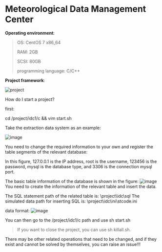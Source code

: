 # Meteorological Data Management Center

**Operating environment**:

> OS: CentOS 7 x86_64
> 
> RAM: 2GB
> 
> SCSI: 80GB
> 
> programming language: C/C++

**Project framework**:

![project](https://user-images.githubusercontent.com/88936287/225012442-0622ecbf-41f4-4a65-af28-c44b40aa1ae7.png)


How do I start a project?

first:


cd /project/idc1/c && vim start.sh

Take the extraction data system as an example:

![image](https://user-images.githubusercontent.com/88936287/225015823-48d7ba99-08b9-4261-8e11-b8e423910368.png)

You need to change the required information to your own and register the table segments of the relevant database:

In this figure, 127.0.0.1 is the IP address, root is the username, 123456 is the password, mysql is the database type, and 3306 is the connection mysql port.

The basic table information of the database is shown in the figure:
![image](https://user-images.githubusercontent.com/88936287/225017220-2db33bff-2f6e-4647-bcf3-8362d515c330.png)
You need to create the information of the relevant table and insert the data.

The SQL statement path of the related table is: \project\idc\sql
The simulated data path for inserting SQL is: \project\idc\ini\stcode.ini

data format:
![image](https://user-images.githubusercontent.com/88936287/225019165-8d8ff9b7-6d36-46c9-be04-2f4799852f84.png)

You can then go to the /project/idc1/c path and use sh start.sh

> If you want to close the project, you can use sh killall.sh.

There may be other related operations that need to be changed, and if they exist and cannot be solved by themselves, you can raise an issue!!!


